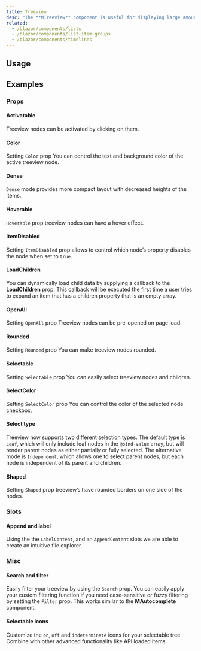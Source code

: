 ```yaml
---
title: Treeview
desc: "The **MTreeview** component is useful for displaying large amounts of nested data."
related:
  - /blazor/components/lists
  - /blazor/components/list-item-groups
  - /blazor/components/timelines
---
```


## Usage

<masa-example file="Examples.components.treeview.Usage"></masa-example>

## Examples

### Props

#### Activatable

Treeview nodes can be activated by clicking on them.

<masa-example file="Examples.components.treeview.Activatable"></masa-example>

#### Color

Setting `Color` prop You can control the text and background color of the active treeview node.

<masa-example file="Examples.components.treeview.Color"></masa-example>

#### Dense

`Dense` mode provides more compact layout with decreased heights of the items.

<masa-example file="Examples.components.treeview.Dense"></masa-example>

#### Hoverable

`Hoverable` prop treeview nodes can have a hover effect.

<masa-example file="Examples.components.treeview.Hoverable"></masa-example>

#### ItemDisabled

Setting `ItemDisabled` prop allows to control which node’s property disables the node when set to `true`.

<masa-example file="Examples.components.treeview.ItemDisabled"></masa-example>

#### LoadChildren

You can dynamically load child data by supplying a callback to the **LoadChildren** prop. This callback will be executed the first time a user tries to expand an item that has a children property that is an empty array.

<masa-example file="Examples.components.treeview.LoadChildren"></masa-example>

#### OpenAll

Setting `OpenAll` prop Treeview nodes can be pre-opened on page load.

<masa-example file="Examples.components.treeview.OpenAll"></masa-example>

#### Rounded

Setting `Rounded` prop You can make treeview nodes rounded.

<masa-example file="Examples.components.treeview.Rounded"></masa-example>

#### Selectable

Setting `Selectable` prop You can easily select treeview nodes and children.

<masa-example file="Examples.components.treeview.Selectable"></masa-example>

#### SelectColor

Setting `SelectColor` prop You can control the color of the selected node checkbox.

<masa-example file="Examples.components.treeview.SelectColor"></masa-example>

#### Select type

Treeview now supports two different selection types. The default type is `Leaf`, which will only include leaf nodes in
the `@bind-Value` array, but will render parent nodes as either partially or fully selected. The alternative mode is
`Independent`, which allows one to select parent nodes, but each node is independent of its parent and children.

<masa-example file="Examples.components.treeview.SelectType"></masa-example>

#### Shaped

Setting `Shaped` prop treeview’s have rounded borders on one side of the nodes.

<masa-example file="Examples.components.treeview.Shaped"></masa-example>

### Slots

#### Append and label

Using the the `LabelContent`, and an `AppendContent` slots we are able to create an intuitive file explorer.

<masa-example file="Examples.components.treeview.AppendAndLabel"></masa-example>

### Misc

#### Search and filter

Easily filter your treeview by using the `Search` prop. You can easily apply your custom filtering function if you
need case-sensitive or fuzzy filtering by setting the `Filter` prop. This works similar to the **MAutocomplete**
component.

<masa-example file="Examples.components.treeview.SearchAndFilter"></masa-example>

#### Selectable icons

Customize the `on`, `off` and `indeterminate` icons for your selectable tree. Combine with other advanced
functionality like API loaded items.

<masa-example file="Examples.components.treeview.SelectableIcons"></masa-example>